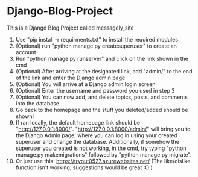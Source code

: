 # Django-Blog-Project
This is a Django Blog Project called messagely_site
1. Use "pip install -r requirments.txt" to install the required modules
2. (Optional) run "python manage.py createsuperuser" to create an account
3. Run "python manage.py runserver" and click on the link shown in the cmd
4. (Optional) After arriving at the designated link, add "admin/" to the end of the link and enter the Django admin page
5. (Optional) You will arrive at a Django admin login screen
6. (Optional) Enter the username and password you used in step 3
7. (Optional) You can now add, and delete topics, posts, and comments into the database
8. Go back to the homepage and the stuff you deleted/added should be shown!
9. If ran locally, the default homepage link should be "http://127.0.0.1:8000/". "http://127.0.0.1:8000/admin/" will bring you to the Django Admin page, where you can log in using your created superuser and change the database. Additionally, if somehow the superuser you created is not working, in the cmd, try typing "python manage.py makemigrations" followed by "python manage.py migrate".
10. Or just use this: https://tryout0527.azurewebsites.net/ (The like/dislike function isn't working, suggestions would be great :O )
